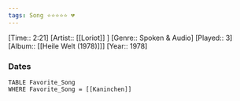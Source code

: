 ```yaml
---
tags: Song ⭐⭐⭐⭐⭐ 💔
---
```

[Time:: 2:21]
[Artist:: [[Loriot]] ]
[Genre:: Spoken & Audio]
[Played:: 3]
[Album:: [[Heile Welt (1978)]]]
[Year:: 1978]
### Dates
````dataview
TABLE Favorite_Song
WHERE Favorite_Song = [[Kaninchen]]
````